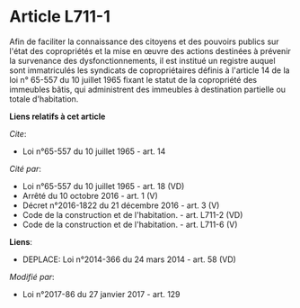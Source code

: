 # Article L711-1

Afin de faciliter la connaissance des citoyens et des pouvoirs publics sur l'état des copropriétés et la mise en œuvre des
actions destinées à prévenir la survenance des dysfonctionnements, il est institué un registre auquel sont immatriculés les
syndicats de copropriétaires définis à l'article 14 de la loi n° 65-557 du 10 juillet 1965 fixant le statut de la copropriété
des immeubles bâtis, qui administrent des immeubles à destination partielle ou totale d'habitation.

**Liens relatifs à cet article**

_Cite_:

  - Loi n°65-557 du 10 juillet 1965 - art. 14

_Cité par_:

  - Loi n°65-557 du 10 juillet 1965 - art. 18 (VD)
  - Arrêté du 10 octobre 2016 - art. 1 (V)
  - Décret n°2016-1822 du 21 décembre 2016 - art. 3 (V)
  - Code de la construction et de l'habitation. - art. L711-2 (VD)
  - Code de la construction et de l'habitation. - art. L711-6 (V)

**Liens**:

  - DEPLACE: Loi n°2014-366 du 24 mars 2014 - art. 58 (VD)

_Modifié par_:

  - Loi n°2017-86 du 27 janvier 2017 - art. 129
